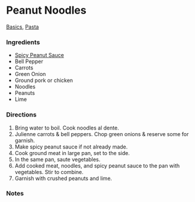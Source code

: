 # Peanut Noodles
[Basics](../lists/basics.md), [Pasta](../lists/pasta.md)

### Ingredients
- [Spicy Peanut Sauce](../recipes/spicy_peanut_sauce.md)
- Bell Pepper
- Carrots
- Green Onion
- Ground pork or chicken
- Noodles
- Peanuts
- Lime

### Directions
1. Bring water to boil. Cook noodles al dente.
2. Julienne carrots & bell peppers. Chop green onions & reserve some for garnish.
3. Make spicy peanut sauce if not already made.
4. Cook ground meat in large pan, set to the side.
5. In the same pan, saute vegetables.
6. Add cooked meat, noodles, and spicy peanut sauce to the pan with vegetables.
Stir to combine.
7. Garnish with crushed peanuts and lime.

### Notes
